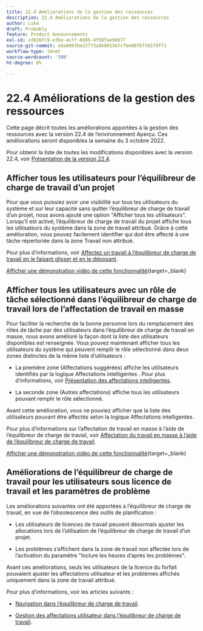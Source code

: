 ```yaml
---
title: 22.4 Améliorations de la gestion des ressources
description: 22.4 Améliorations de la gestion des ressources
author: Luke
draft: Probably
feature: Product Announcements
exl-id: cd026fc9-e3be-4cff-8d85-4f50fae9dd77
source-git-commit: e0a8093be33773a8b801567cfbe90f67701f9ff3
workflow-type: tm+mt
source-wordcount: '398'
ht-degree: 0%

---
```


# 22.4 Améliorations de la gestion des ressources

Cette page décrit toutes les améliorations apportées à la gestion des ressources avec la version 22.4 de l’environnement Aperçu. Ces améliorations seront disponibles la semaine du 3 octobre 2022.

Pour obtenir la liste de toutes les modifications disponibles avec la version 22.4, voir [Présentation de la version 22.4](/help/quicksilver/product-announcements/product-releases/22.4-release-activity/22-4-release-overview.md).

## Afficher tous les utilisateurs pour l’équilibreur de charge de travail d’un projet

Pour que vous puissiez avoir une visibilité sur tous les utilisateurs du système et sur leur capacité sans quitter l’équilibreur de charge de travail d’un projet, nous avons ajouté une option &quot;Afficher tous les utilisateurs&quot;. Lorsqu’il est activé, l’équilibreur de charge de travail du projet affiche tous les utilisateurs du système dans la zone de travail attribué. Grâce à cette amélioration, vous pouvez facilement identifier qui doit être affecté à une tâche répertoriée dans la zone Travail non attribué.

Pour plus d’informations, voir [Affectez un travail à l’équilibreur de charge de travail en le faisant glisser et en le déposant](/help/quicksilver/resource-mgmt/workload-balancer/assign-work-in-workload-balancer-by-drag-and-drop.md).

[Afficher une démonstration vidéo de cette fonctionnalité](https://video.tv.adobe.com/v/3412873/){target=_blank}

## Afficher tous les utilisateurs avec un rôle de tâche sélectionné dans l’équilibreur de charge de travail lors de l’affectation de travail en masse

Pour faciliter la recherche de la bonne personne lors du remplacement des rôles de tâche par des utilisateurs dans l’équilibreur de charge de travail en masse, nous avons amélioré la façon dont la liste des utilisateurs disponibles est renseignée. Vous pouvez maintenant afficher tous les utilisateurs du système qui peuvent remplir le rôle sélectionné dans deux zones distinctes de la même liste d’utilisateurs :

* La première zone (Affectations suggérées) affiche les utilisateurs identifiés par la logique Affectations intelligentes . Pour plus d’informations, voir [Présentation des affectations intelligentes](/help/quicksilver/manage-work/tasks/assign-tasks/smart-assignments.md).

* La seconde zone (Autres affectations) affiche tous les utilisateurs pouvant remplir le rôle sélectionné.

Avant cette amélioration, vous ne pouviez afficher que la liste des utilisateurs pouvant être affectés selon la logique Affectations intelligentes .

Pour plus d’informations sur l’affectation de travail en masse à l’aide de l’équilibreur de charge de travail, voir [Affectation du travail en masse à l’aide de l’équilibreur de charge de travail](/help/quicksilver/resource-mgmt/workload-balancer/assign-work-in-workload-balancer-in-bulk.md).

[Afficher une démonstration vidéo de cette fonctionnalité](https://video.tv.adobe.com/v/3412874/){target=_blank}

## Améliorations de l’équilibreur de charge de travail pour les utilisateurs sous licence de travail et les paramètres de problème

Les améliorations suivantes ont été apportées à l’équilibreur de charge de travail, en vue de l’obsolescence des outils de planification :

* Les utilisateurs de licences de travail peuvent désormais ajuster les allocations lors de l’utilisation de l’équilibreur de charge de travail d’un projet.

* Les problèmes s’affichent dans la zone de travail non affectée lors de l’activation du paramètre &quot;Inclure les heures d’après les problèmes&quot;.

Avant ces améliorations, seuls les utilisateurs de la licence du forfait pouvaient ajuster les affectations utilisateur et les problèmes affichés uniquement dans la zone de travail attribué.

Pour plus d’informations, voir les articles suivants :

* [Navigation dans l’équilibreur de charge de travail](/help/quicksilver/resource-mgmt/workload-balancer/navigate-the-workload-balancer.md).

* [Gestion des affectations utilisateur dans l’équilibreur de charge de travail](/help/quicksilver/resource-mgmt/workload-balancer/manage-user-allocations-workload-balancer.md).

